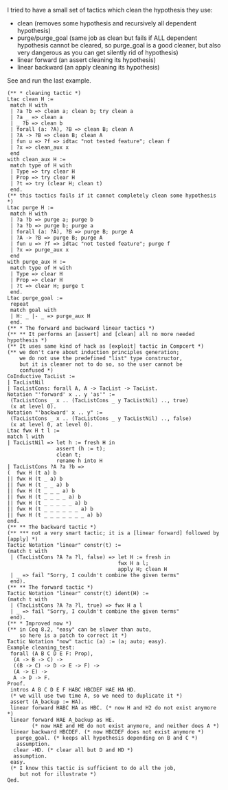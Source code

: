 I tried to have a small set of tactics which clean the hypothesis they use:

-   clean (removes some hypothesis and recursively all dependent hypothesis)
-   purge/purge\_goal (same job as clean but fails if ALL dependent hypothesis cannot be cleared, so purge\_goal is a good cleaner, but also very dangerous as you can get silently rid of hypothesis)
-   linear forward (an assert cleaning its hypothesis)
-   linear backward (an apply cleaning its hypothesis)

See and run the last example.

    (** * cleaning tactic *)
    Ltac clean H :=
     match H with
     | ?a ?b => clean a; clean b; try clean a
     | ?a _ => clean a
     | _ ?b => clean b
     | forall (a: ?A), ?B => clean B; clean A
     | ?A -> ?B => clean B; clean A
     | fun u => ?f => idtac "not tested feature"; clean f
     | ?x => clean_aux x
     end
    with clean_aux H :=
     match type of H with
     | Type => try clear H
     | Prop => try clear H
     | ?t => try (clear H; clean t)
     end.
    (** this tactics fails if it cannot completely clean some hypothesis *)
    Ltac purge H :=
     match H with
     | ?a ?b => purge a; purge b
     | ?a ?b => purge b; purge a
     | forall (a: ?A), ?B => purge B; purge A
     | ?A -> ?B => purge B; purge A
     | fun u => ?f => idtac "not tested feature"; purge f
     | ?x => purge_aux x
     end
    with purge_aux H :=
     match type of H with
     | Type => clear H
     | Prop => clear H
     | ?t => clear H; purge t
     end.
    Ltac purge_goal :=
     repeat
     match goal with
     | H: _ |- _ => purge_aux H
     end.
    (** * The forward and backward linear tactics *)
    (** ** It performs an [assert] and [clean] all no more needed hypothesis *)
    (** It uses same kind of hack as [exploit] tactic in Compcert *)
    (** we don't care about induction principles generation;
        we do not use the predefined "list" type constructor,
        but it is cleaner not to do so, so the user cannot be
        confused *)
    CoInductive TacList :=
    | TacListNil
    | TacListCons: forall A, A -> TacList -> TacList.
    Notation "'forward' x .. y 'as'" :=
     (TacListCons _ x .. (TacListCons _ y TacListNil) .., true)
     (x at level 0).
    Notation "'backward' x .. y" :=
     (TacListCons _ x .. (TacListCons _ y TacListNil) .., false)
     (x at level 0, at level 0).
    Ltac fwx H t l :=
    match l with
    | TacListNil => let h := fresh H in
                    assert (h := t);
                    clean t;
                    rename h into H
    | TacListCons ?A ?a ?b =>
    (  fwx H (t a) b
    || fwx H (t _ a) b
    || fwx H (t _ _ a) b
    || fwx H (t _ _ _ a) b
    || fwx H (t _ _ _ _ a) b
    || fwx H (t _ _ _ _ _ a) b
    || fwx H (t _ _ _ _ _ _ a) b
    || fwx H (t _ _ _ _ _ _ _ a) b)
    end.
    (** ** The backward tactic *)
    (** *** not a very smart tactic; it is a [linear forward] followed by [apply] *)
    Tactic Notation "linear" constr(t) :=
    (match t with
     | (TacListCons ?A ?a ?l, false) => let H := fresh in
                                        fwx H a l;
                                        apply H; clean H
     | _ => fail "Sorry, I couldn't combine the given terms"
     end).
    (** ** The forward tactic *)
    Tactic Notation "linear" constr(t) ident(H) :=
    (match t with
     | (TacListCons ?A ?a ?l, true) => fwx H a l
     | _ => fail "Sorry, I couldn't combine the given terms"
     end).
    (** * Improved now *)
    (** in Coq 8.2, "easy" can be slower than auto,
        so here is a patch to correct it *)
    Tactic Notation "now" tactic (a) := (a; auto; easy).
    Example cleaning_test:
     forall (A B C D E F: Prop),
      (A -> B -> C) ->
      ((B -> C) -> D -> E -> F) ->
      (A -> E) ->
      A -> D -> F.
    Proof.
     intros A B C D E F HABC HBCDEF HAE HA HD.
     (* we will use two time A, so we need to duplicate it *)
     assert (A_backup := HA).
     linear forward HABC HA as HBC. (* now H and H2 do not exist anymore *)
     linear forward HAE A_backup as HE.
            (* now HAE and HE do not exist anymore, and neither does A *)
     linear backward HBCDEF. (* now HBCDEF does not exist anymore *)
       purge_goal. (* keeps all hypothesis depending on B and C *)
       assumption.
      clear -HD. (* clear all but D and HD *)
      assumption.
     easy.
     (* I know this tactic is sufficient to do all the job,
        but not for illustrate *)
    Qed.
